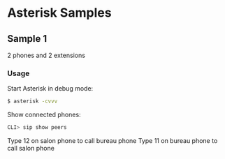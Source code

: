 # Asterisk Samples

## Sample 1

2 phones and 2 extensions

### Usage

Start Asterisk in debug mode:

```bash
$ asterisk -cvvv
```

Show connected phones:

```bash
CLI> sip show peers
```

Type 12 on salon phone to call bureau phone
Type 11 on bureau phone to call salon phone
